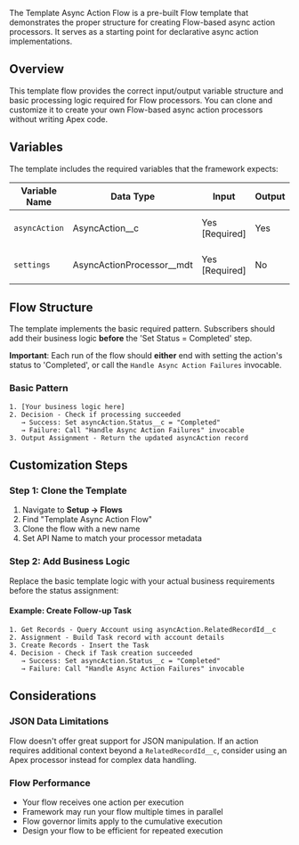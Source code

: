 The Template Async Action Flow is a pre-built Flow template that demonstrates the proper structure for creating Flow-based async action processors. It serves as a starting point for declarative async action implementations.

## Overview

This template flow provides the correct input/output variable structure and basic processing logic required for Flow processors. You can clone and customize it to create your own Flow-based async action processors without writing Apex code.

## Variables

The template includes the required variables that the framework expects:

| Variable Name | Data Type                   | Input          | Output | Description                                     |
| ------------- | --------------------------- | -------------- | ------ | ----------------------------------------------- |
| `asyncAction` | AsyncAction\_\_c            | Yes [Required] | Yes    | The async action record being processed/updated |
| `settings`    | AsyncActionProcessor\_\_mdt | Yes [Required] | No     | Processor configuration settings                |

## Flow Structure

The template implements the basic required pattern. Subscribers should add their business logic **before** the 'Set Status = Completed' step.

**Important**: Each run of the flow should **either** end with setting the action's status to 'Completed', or call the `Handle Async Action Failures` invocable.

### Basic Pattern

```
1. [Your business logic here]
2. Decision - Check if processing succeeded
   → Success: Set asyncAction.Status__c = "Completed"
   → Failure: Call "Handle Async Action Failures" invocable
3. Output Assignment - Return the updated asyncAction record
```

## Customization Steps

### Step 1: Clone the Template

1. Navigate to **Setup → Flows**
2. Find "Template Async Action Flow"
3. Clone the flow with a new name
4. Set API Name to match your processor metadata

### Step 2: Add Business Logic

Replace the basic template logic with your actual business requirements before the status assignment:

#### Example: Create Follow-up Task

```
1. Get Records - Query Account using asyncAction.RelatedRecordId__c
2. Assignment - Build Task record with account details
3. Create Records - Insert the Task
4. Decision - Check if Task creation succeeded
   → Success: Set asyncAction.Status__c = "Completed"
   → Failure: Call "Handle Async Action Failures" invocable
```

## Considerations

### JSON Data Limitations

Flow doesn't offer great support for JSON manipulation. If an action requires additional context beyond a `RelatedRecordId__c`, consider using an Apex processor instead for complex data handling.

### Flow Performance

-   Your flow receives one action per execution
-   Framework may run your flow multiple times in parallel
-   Flow governor limits apply to the cumulative execution
-   Design your flow to be efficient for repeated execution
